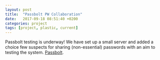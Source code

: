 ```yaml
---
layout: post
title:  "Passbolt PW Collaboration"
date:   2017-09-18 08:51:40 +0200
categories: project
tags: [project, plastic, current]
---
```


Passbolt testing is underway! We have set up a small server and added a choice few suspects for sharing (non-essential) passwords with an aim to testing the system. [Passbolt](https://www.passbolt.com/).